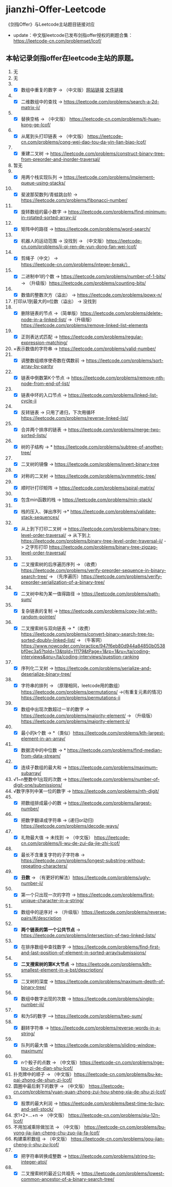 # jianzhi-Offer-Leetcode
《剑指Offer》与Leetcode主站题目链接对应
* update：中文版leetcode已发布剑指offer授权的刷题合集：https://leetcode-cn.com/problemset/lcof/
## 本帖记录剑指offer在leetcode主站的原题。
1. 无
2. 无
3. - [x] 数组中重复的数字 -> （中文版）[网站链接](https://leetcode-cn.com/problems/shu-zu-zhong-zhong-fu-de-shu-zi-lcof/) [文件链接](leetcode-cn\JZ03findRepeatNumber.cc)
4. - [x] 二维数组中的查找 -> https://leetcode.com/problems/search-a-2d-matrix-ii/
5.  - [x] 替换空格 -> （中文版） https://leetcode-cn.com/problems/ti-huan-kong-ge-lcof/
6.  - [x] 从尾到头打印链表 -> （中文版） https://leetcode-cn.com/problems/cong-wei-dao-tou-da-yin-lian-biao-lcof/
7. - [x] 重建二叉树 -> https://leetcode.com/problems/construct-binary-tree-from-preorder-and-inorder-traversal/
8. 暂无
9. - [x] 用两个栈实现队列 -> https://leetcode.com/problems/implement-queue-using-stacks/
10. - [x] 斐波那契数列/青蛙跳台阶 -> https://leetcode.com/problems/fibonacci-number/
11. - [x] 旋转数组的最小数字 -> https://leetcode.com/problems/find-minimum-in-rotated-sorted-array-ii/
12. - [x] 矩阵中的路径 -> https://leetcode.com/problems/word-search/
13. - [x] 机器人的运动范围 -> 没找到 -> （中文版）https://leetcode-cn.com/problems/ji-qi-ren-de-yun-dong-fan-wei-lcof/
14. - [x] 剪绳子（中文） -> https://leetcode-cn.com/problems/integer-break/）
15. - [x] 二进制中1的个数 -> https://leetcode.com/problems/number-of-1-bits/ ->  （升级版）https://leetcode.com/problems/counting-bits/
16. - [x] 数值的整数次方（溢出） -> https://leetcode.com/problems/powx-n/
17. 打印从1到最大的n位数（溢出） -> 没找到
18. - [x] 删除链表的节点 ->（简单版）https://leetcode.com/problems/delete-node-in-a-linked-list/ ->（升级版）https://leetcode.com/problems/remove-linked-list-elements 
19. - [x] 正则表达式匹配 -> https://leetcode.com/problems/regular-expression-matching/
20. ×表示数值的字符串 -> https://leetcode.com/problems/valid-number/
21. - [x] 调整数组顺序使奇数在偶数前 -> https://leetcode.com/problems/sort-array-by-parity
22. - [x] 链表中倒数第K个节点 -> https://leetcode.com/problems/remove-nth-node-from-end-of-list/
23. - [x] 链表中环的入口节点 -> https://leetcode.com/problems/linked-list-cycle-ii
24. - [x] 反转链表 -> 只用了递归，下次用循环 https://leetcode.com/problems/reverse-linked-list/
25. - [x] 合并两个排序的链表 -> https://leetcode.com/problems/merge-two-sorted-lists/
26. - [x] 树的子结构 -> * https://leetcode.com/problems/subtree-of-another-tree/
27. - [x] 二叉树的镜像 -> https://leetcode.com/problems/invert-binary-tree
28. - [x] 对称的二叉树 -> https://leetcode.com/problems/symmetric-tree/
29. - [x] 顺时针打印矩阵 -> https://leetcode.com/problems/spiral-matrix/
30. - [x] 包含min函数的栈 -> https://leetcode.com/problems/min-stack/
31. - [x] 栈的压入、弹出序列 ->* https://leetcode.com/problems/validate-stack-sequences/
32. - [x] 从上到下打印二叉树 -> https://leetcode.com/problems/binary-tree-level-order-traversal/ -> 从下到上 https://leetcode.com/problems/binary-tree-level-order-traversal-ii/ -> 之字形打印 https://leetcode.com/problems/binary-tree-zigzag-level-order-traversal/
33. - [x] 二叉搜索树的后序遍历序列 -> （收费）https://leetcode.com/problems/verify-preorder-sequence-in-binary-search-tree/ -> （先序遍历）https://leetcode.com/problems/verify-preorder-serialization-of-a-binary-tree/
34. - [x] 二叉树中和为某一值得路径 -> https://leetcode.com/problems/path-sum/
35. - [x] 复杂链表的复制 -> https://leetcode.com/problems/copy-list-with-random-pointer/
36. - [x] 二叉搜索树与双向链表 -> *（收费）https://leetcode.com/problems/convert-binary-search-tree-to-sorted-doubly-linked-list/ -> （牛客网）https://www.nowcoder.com/practice/947f6eb80d944a84850b0538bf0ec3a5?tpId=13&tqId=11179&tPage=1&rp=1&ru=/ta/coding-interviews&qru=/ta/coding-interviews/question-ranking
37. - [x] 序列化二叉树 -> https://leetcode.com/problems/serialize-and-deserialize-binary-tree/
38. - [x] 字符串的排列 -> （原理相同，leetcode用的数组）https://leetcode.com/problems/permutations/ ->(有重复元素的情况) https://leetcode.com/problems/permutations-ii
39. - [x] 数组中出现次数超过一半的数字 -> https://leetcode.com/problems/majority-element/ -> （升级版） https://leetcode.com/problems/majority-element-ii/
40. - [x] 最小的k个数 -> *（类似）https://leetcode.com/problems/kth-largest-element-in-an-array/
41. - [x] 数据流中的中位数 -> * https://leetcode.com/problems/find-median-from-data-stream/
42. - [x] 连续子数组的最大和 -> https://leetcode.com/problems/maximum-subarray/
43. √1~n整数中1出现的次数 -> https://leetcode.com/problems/number-of-digit-one/submissions/
44. √数字序列中某一位的数字 -> https://leetcode.com/problems/nth-digit/
45. - [x] 把数组排成最小的数 -> https://leetcode.com/problems/largest-number/
46. - [x] 把数字翻译成字符串 -> (递归or动归) https://leetcode.com/problems/decode-ways/
47. - [x] 礼物最大值 -> 未找到 -> （中文版） https://leetcode-cn.com/problems/li-wu-de-zui-da-jie-zhi-lcof/
48. - [x] 最长不含重复字符的子字符串 -> https://leetcode.com/problems/longest-substring-without-repeating-characters/
49. - [x] **丑数** -> （有更好的解法）https://leetcode.com/problems/ugly-number-ii/
50. - [x] 第一个只出现一次的字符 ->  https://leetcode.com/problems/first-unique-character-in-a-string/
51. - [x] 数组中的逆序对 -> （升级版）https://leetcode.com/problems/reverse-pairs/#/description
52. - [x] **两个链表的第一个公共节点** -> https://leetcode.com/problems/intersection-of-two-linked-lists/
53. - [x] 在排序数组中查找数字 -> https://leetcode.com/problems/find-first-and-last-position-of-element-in-sorted-array/submissions/
54. - [x] **二叉搜索树的第K大节点** -> https://leetcode.com/problems/kth-smallest-element-in-a-bst/description/
55. - [x] 二叉树的深度 -> https://leetcode.com/problems/maximum-depth-of-binary-tree/
56. - [x] 数组中数字出现的次数 -> https://leetcode.com/problems/single-number-iii/
57. - [x] 和为S的数字 —> https://leetcode.com/problems/two-sum/
58. - [x] 翻转字符串 -> https://leetcode.com/problems/reverse-words-in-a-string/
59. - [x] 队列的最大值 -> https://leetcode.com/problems/sliding-window-maximum/
60. - [x] n个骰子的点数 -> （中文版）https://leetcode-cn.com/problems/nge-tou-zi-de-dian-shu-lcof/
61. 扑克牌中的顺子 -> （中文版）https://leetcode-cn.com/problems/bu-ke-pai-zhong-de-shun-zi-lcof/
62. 圆圈中最后剩下的数字 -> （中文版） https://leetcode-cn.com/problems/yuan-quan-zhong-zui-hou-sheng-xia-de-shu-zi-lcof/
63. - [x] 股票的最大利润 -> https://leetcode.com/problems/best-time-to-buy-and-sell-stock/
64. 求1+2+…+n -> （中文版） https://leetcode-cn.com/problems/qiu-12n-lcof/
65. 不用加减乘除做加法 -> （中文版） https://leetcode-cn.com/problems/bu-yong-jia-jian-cheng-chu-zuo-jia-fa-lcof/
66. 构建乘积数组 -> （中文版） https://leetcode-cn.com/problems/gou-jian-cheng-ji-shu-zu-lcof/
67. - [x] 把字符串转换成整数 -> https://leetcode.com/problems/string-to-integer-atoi/
68. - [x] 二叉搜索树的最近公共祖先 -> https://leetcode.com/problems/lowest-common-ancestor-of-a-binary-search-tree/
